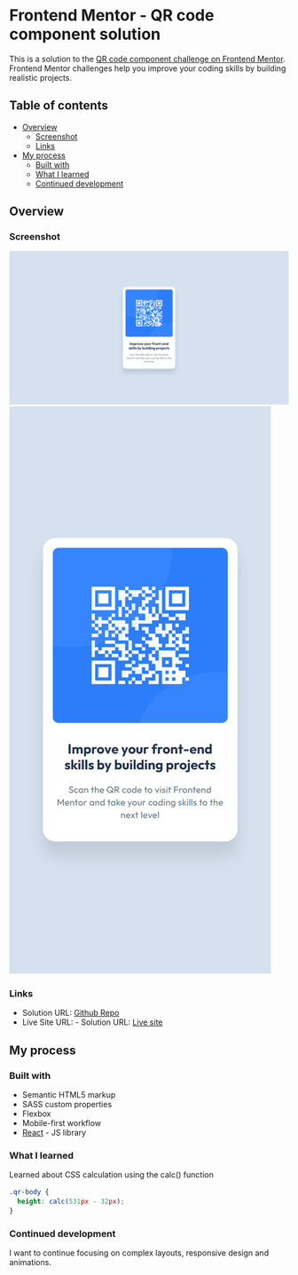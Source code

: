 # Frontend Mentor - QR code component solution

This is a solution to the [QR code component challenge on Frontend Mentor](https://www.frontendmentor.io/challenges/qr-code-component-iux_sIO_H). Frontend Mentor challenges help you improve your coding skills by building realistic projects. 

## Table of contents

- [Overview](#overview)
  - [Screenshot](#screenshot)
  - [Links](#links)
- [My process](#my-process)
  - [Built with](#built-with)
  - [What I learned](#what-i-learned)
  - [Continued development](#continued-development)


## Overview

### Screenshot

[](/screenshot/web.png)
<img src = '/screenshot/web.png ' />
<img src = '/screenshot/mobile.png ' />


### Links

- Solution URL: <a href='https://github.com/lumanaa/qr-code-component.git'>Github Repo</a>
- Live Site URL: - Solution URL: <a href='https://qr-code-component-beige-nine.vercel.app/'>Live site</a>

## My process

### Built with

- Semantic HTML5 markup
- SASS custom properties
- Flexbox
- Mobile-first workflow
- [React](https://reactjs.org/) - JS library


### What I learned

Learned about CSS calculation using the calc() function

```css
.qr-body {
  height: calc(531px - 32px);
}
```

### Continued development

I want to continue focusing on complex layouts, responsive design and animations.


